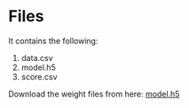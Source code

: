 # Files
It contains the following:
1. data.csv
2. model.h5
3. score.csv

Download the weight files from here: [model.h5](#)
